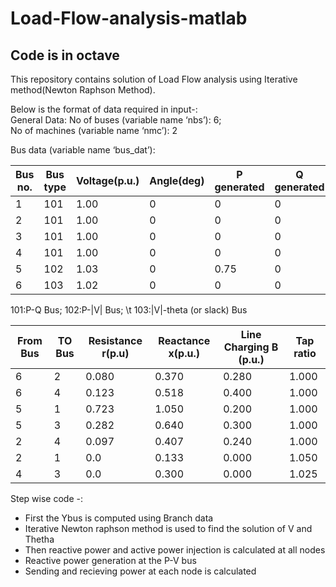 # Load-Flow-analysis-matlab
## Code is in octave
This repository contains solution of Load Flow analysis using Iterative method(Newton Raphson Method). <br />

Below is the format of data required in input-:<br />
General Data:
No of buses (variable name ‘nbs’): 6;<br />
No of machines (variable name ‘nmc’): 2<br />

Bus data (variable name ‘bus_dat’):

| Bus no. | Bus type | Voltage(p.u.) | Angle(deg) | P generated | Q generated | P Load | Q Load |
| ------- | -------- | ------------- | ---------- | ----------- | ----------- | ------ | ------ |
| 1       | 101      | 1.00          | 0          | 0           | 0           | 0.55   | 0.13   |
| 2       | 101      | 1.00          | 0          | 0           | 0           | 0      | 0      |
| 3       | 101      | 1.00          | 0          | 0           | 0           | 0.30   | 0.18   |
| 4       | 101      | 1.00          | 0          | 0           | 0           | 0.50   | 0.05   |
| 5       | 102      | 1.03          | 0          | 0.75        | 0           | 0.30   | 0.10   |
| 6       | 103      | 1.02          | 0          | 0           | 0           | 0      | 0      |


101:P-Q Bus; 102:P-|V| Bus; \t 103:|V|-theta (or slack) Bus

|From Bus|TO Bus|Resistance r(p.u)|Reactance x(p.u.)|Line Charging B (p.u.)|Tap ratio|
|---|---|---|---|---|---|
|6|2|0.080|0.370|0.280|1.000|
|6|4|0.123|0.518|0.400|1.000|
|5|1|0.723|1.050|0.200|1.000|
|5|3|0.282|0.640|0.300|1.000|
|2|4|0.097|0.407|0.240|1.000|
|2|1|0.0|0.133|0.000|1.050|
|4|3|0.0|0.300|0.000|1.025|

Step wise code -:
* First the Ybus is computed using Branch data 
* Iterative Newton raphson method is used to find the solution of V and Thetha
* Then reactive power and active power injection is calculated at all nodes
* Reactive power generation at the P-V bus
* Sending and recieving power at each node is calculated


